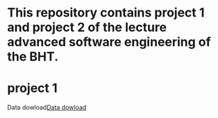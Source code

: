 # This repository contains project 1 and project 2 of the lecture advanced software engineering of the BHT.

# project 1
Data dowload[Data dowload](infrastructure/src/data_downloader/download_data.py)
